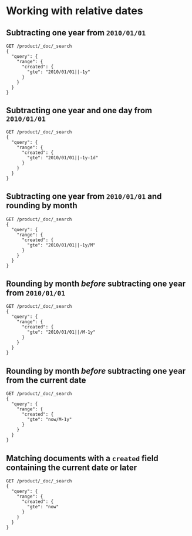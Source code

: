 # Working with relative dates

## Subtracting one year from `2010/01/01`

```
GET /product/_doc/_search
{
  "query": {
    "range": {
      "created": {
        "gte": "2010/01/01||-1y"
      }
    }
  }
}
```

## Subtracting one year and one day from `2010/01/01`

```
GET /product/_doc/_search
{
  "query": {
    "range": {
      "created": {
        "gte": "2010/01/01||-1y-1d"
      }
    }
  }
}
```

## Subtracting one year from `2010/01/01` and rounding by month

```
GET /product/_doc/_search
{
  "query": {
    "range": {
      "created": {
        "gte": "2010/01/01||-1y/M"
      }
    }
  }
}
```

## Rounding by month _before_ subtracting one year from `2010/01/01`

```
GET /product/_doc/_search
{
  "query": {
    "range": {
      "created": {
        "gte": "2010/01/01||/M-1y"
      }
    }
  }
}
```

## Rounding by month _before_ subtracting one year from the current date

```
GET /product/_doc/_search
{
  "query": {
    "range": {
      "created": {
        "gte": "now/M-1y"
      }
    }
  }
}
```

## Matching documents with a `created` field containing the current date or later

```
GET /product/_doc/_search
{
  "query": {
    "range": {
      "created": {
        "gte": "now"
      }
    }
  }
}
```